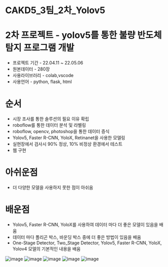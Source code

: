 # CAKD5_3팀_2차_Yolov5
# 2차 프로젝트 - yolov5를 통한 불량 반도체 탐지 프로그램 개발
- 프로젝트 기간 - 22.04.11 ~ 22.05.06
- 원본데이터 - 280장
- 사용라이브러리 - colab,vscode
- 사용언어 - python, flask, html
# 순서
- 시장 조사를 통한 솔루션의 필요 이유 확립
- roboflow를 통한 데이터 분석 및 라벨링
- roboflow, opencv, photoshop을 통한 데이터 증식
- Yolov5, Faster R-CNN, YoloX, Retinanet을 사용한 모델링
- 실현장에서 검사시 90% 정상, 10% 비정상 환경에서 테스트  
- 웹 구현
# 아쉬운점
- 더 다양한 모델을 사용하지 못한 점이 아쉬움
# 배운점
- Yolov5, Faster R-CNN, YoloX를 사용하여 데이터 마다 더 좋은 모델이 있음을 배움
- 데이터 마다 폴리곤 박스, 바운딩 박스 중에 더 좋은 방법이 있음을 배움
- One-Stage Detector, Two_Stage Detector, Yolov5, Faster R-CNN, YoloX, Yolov4 모델의 기본적인 내용을 배움

![image](https://user-images.githubusercontent.com/83449928/175810338-d8111323-4f10-4129-8139-bd1c6acfb7cd.png)
![image](https://user-images.githubusercontent.com/83449928/175810346-4bd9047b-68aa-4356-8697-4fe064c4c1a4.png)
![image](https://user-images.githubusercontent.com/83449928/175810355-6f4eeda9-29a7-40d1-843d-394765e6b42c.png)
![image](https://user-images.githubusercontent.com/83449928/175810323-6d6cf81c-e4f8-478e-b024-63327fd9261c.png)
![image](https://user-images.githubusercontent.com/83449928/175810418-e24d35c3-4861-4f74-a4dc-2e5c2044356a.png)

